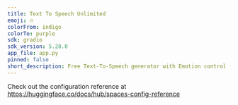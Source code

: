 ```yaml
---
title: Text To Speech Unlimited
emoji: 🔥
colorFrom: indigo
colorTo: purple
sdk: gradio
sdk_version: 5.28.0
app_file: app.py
pinned: false
short_description: Free Text-To-Speech generator with Emotion control (OpenAI)
---
```


Check out the configuration reference at https://huggingface.co/docs/hub/spaces-config-reference